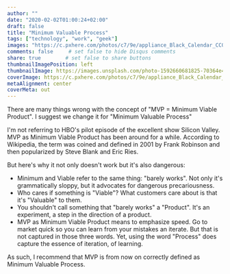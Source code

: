 ```yaml
---
author: ""
date: "2020-02-02T01:00:24+02:00"
draft: false
title: "Minimum Valuable Process"
tags: ["technology", "work", "geek"]
images: "https://c.pxhere.com/photos/c7/9e/appliance_Black_Calendar_CC0_Photos_Computer_Desk_Device_Equipment-1615522.jpg!d"
comments: false     # set false to hide Disqus comments
share: true        # set false to share buttons
thumbnailImagePosition: left
thumbnailImage: https://images.unsplash.com/photo-1592660681825-70364e4dd0b9?ixlib=rb-4.0.3&ixid=M3wxMjA3fDB8MHxwaG90by1wYWdlfHx8fGVufDB8fHx8fA%3D%3D&auto=format&fit=crop&w=2071&q=80
coverImage: https://c.pxhere.com/photos/c7/9e/appliance_Black_Calendar_CC0_Photos_Computer_Desk_Device_Equipment-1615522.jpg!d
metaAlignment: center
coverMeta: out
---
```


There are many things wrong with the concept of "MVP = Minimum Viable Product". I suggest we change it for "Minimum Valuable Process"

<!--more-->

I'm not referring to HBO's pilot episode of the excellent show Silicon Valley. MVP as Minimum Viable Product has been around for a while. According to Wikipedia, the term was coined and defined in 2001 by Frank Robinson and then popularized by Steve Blank and Eric Ries. 

But here's why it not only doesn't work but it's also dangerous:

* Minimum and Viable refer to the same thing: "barely works". Not only it's grammatically sloppy, but it advocates for dangerous precariousness.
* Who cares if something is "Viable"? What customers care about is that it's "Valuable" to them.
* You shouldn't call something that "barely works" a "Product". It's an experiment, a step in the direction of a product. 
* MVP as Minimum Viable Product means to emphasize speed. Go to market quick so you can learn from your mistakes an iterate. But that is not captured in those three words. Yet, using the word "Process" does capture the essence of iteration, of learning.

As such, I recommend that MVP is from now on correctly defined as Minimum Valuable Process.

